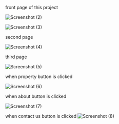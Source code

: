 front page of this project


![Screenshot (2)](https://github.com/vkavinaya/land-explorer-project/assets/171000297/8a9c8b1a-76de-4ee6-8b57-235fa13d203b)

![Screenshot (3)](https://github.com/vkavinaya/land-explorer-project/assets/171000297/19e00a52-1d03-4433-84f0-65570ddb315b)

second page 

![Screenshot (4)](https://github.com/vkavinaya/land-explorer-project/assets/171000297/9c5d109f-f065-464b-beb4-2eb10a65b3a9)

third page

![Screenshot (5)](https://github.com/vkavinaya/land-explorer-project/assets/171000297/d9246d6b-0bab-429e-86bf-96949018a13d)

when property button is clicked

![Screenshot (6)](https://github.com/vkavinaya/land-explorer-project/assets/171000297/b0fa40ff-4305-4a3d-b803-a684e81d9657)

when about button is clicked


![Screenshot (7)](https://github.com/vkavinaya/land-explorer-project/assets/171000297/71bd1e70-09f6-4429-ae1f-23eaf8fffeb5)

when contact us button is clicked
![Screenshot (8)](https://github.com/vkavinaya/land-explorer-project/assets/171000297/95ce0d33-47f5-4073-9f80-82ed4d744fc1)








